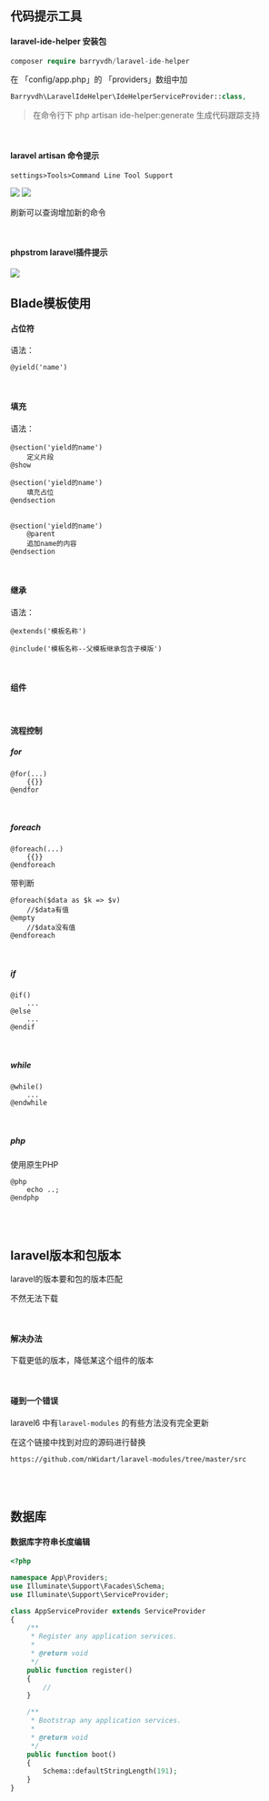 ## 代码提示工具 

#### laravel-ide-helper 安装包 

```php
composer require barryvdh/laravel-ide-helper
```

在 「config/app.php」的 「providers」数组中加

```php
Barryvdh\LaravelIdeHelper\IdeHelperServiceProvider::class,
```

>  在命令行下 php artisan ide-helper:generate  生成代码跟踪支持

<br>

#### laravel artisan 命令提示

`settings>Tools>Command Line Tool Support`

<img src="../img/image-20200313101619502.png"  >

<img src="../img/image-20200313102117919.png"  >

刷新可以查询增加新的命令

<br>

#### phpstrom laravel插件提示

<img src="../img/image-20200313102117919.png"  >

<br>

## Blade模板使用

#### 占位符

语法：

```
@yield('name')
```

<br>

#### 填充

语法：

```
@section('yield的name')
	定义片段
@show

@section('yield的name')
	填充占位
@endsection


@section('yield的name')
	@parent
	追加name的内容
@endsection	
```

<br>

#### 继承

语法：

```
@extends('模板名称')

@include('模板名称--父模板继承包含子模版')  
```

<br>

#### 组件





<br>

#### 流程控制

##### for

```
@for(...)
	{{}}
@endfor	
```

<br>

##### foreach

```
@foreach(...)
	{{}}
@endforeach	
```

带判断

```
@foreach($data as $k => $v)
	//$data有值
@empty
	//$data没有值
@endforeach	
```

<br>

##### if

```
@if()
	...
@else
	...
@endif	
```

<br>

##### while

```
@while()
	...
@endwhile	
```

<br>

##### php

使用原生PHP

```
@php
	echo ..;
@endphp
```

<br>

<br>

## laravel版本和包版本

laravel的版本要和包的版本匹配

不然无法下载

<br>

#### 解决办法

下载更低的版本，降低某这个组件的版本

<br>

#### 碰到一个错误

laravel6 中有`laravel-modules` 的有些方法没有完全更新

在这个链接中找到对应的源码进行替换

```
https://github.com/nWidart/laravel-modules/tree/master/src
```

<br>

<br>

## 数据库

#### 数据库字符串长度编辑

```php
<?php

namespace App\Providers;
use Illuminate\Support\Facades\Schema;
use Illuminate\Support\ServiceProvider;

class AppServiceProvider extends ServiceProvider
{
    /**
     * Register any application services.
     *
     * @return void
     */
    public function register()
    {
        //
    }

    /**
     * Bootstrap any application services.
     *
     * @return void
     */
    public function boot()
    {
        Schema::defaultStringLength(191);
    }
}

```













